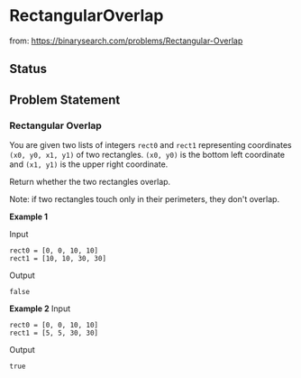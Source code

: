 # RectangularOverlap

from: https://binarysearch.com/problems/Rectangular-Overlap

## Status

## Problem Statement

### Rectangular Overlap

You are given two lists of integers `rect0` and `rect1` representing coordinates `(x0, y0, x1, y1)` of two rectangles. `(x0, y0)` is the bottom left coordinate and `(x1, y1)` is the upper right coordinate.

Return whether the two rectangles overlap.

Note: if two rectangles touch only in their perimeters, they don't overlap.

**Example 1**

Input
```
rect0 = [0, 0, 10, 10]
rect1 = [10, 10, 30, 30]
```
Output
```
false
```

**Example 2**
Input
```
rect0 = [0, 0, 10, 10]
rect1 = [5, 5, 30, 30]
```
Output
```
true
```